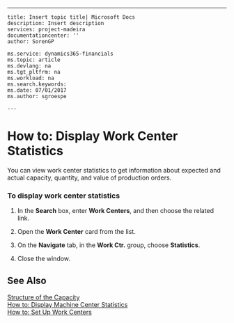---
    title: Insert topic title| Microsoft Docs
    description: Insert description
    services: project-madeira
    documentationcenter: ''
    author: SorenGP

    ms.service: dynamics365-financials
    ms.topic: article
    ms.devlang: na
    ms.tgt_pltfrm: na
    ms.workload: na
    ms.search.keywords:
    ms.date: 07/01/2017
    ms.author: sgroespe

    ---
# How to: Display Work Center Statistics
You can view work center statistics to get information about expected and actual capacity, quantity, and value of production orders.  
  
### To display work center statistics  
  
1.  In the **Search** box, enter **Work Centers**, and then choose the related link.  
  
2.  Open the **Work Center** card from the list.  
  
3.  On the **Navigate** tab, in the **Work Ctr.** group, choose **Statistics**.  
  
4.  Close the window.  
  
## See Also  
 [Structure of the Capacity](../Production/structure-of-the-capacity.md)   
 [How to: Display Machine Center Statistics](../Production/how-to-display-machine-center-statistics.md)   
 [How to: Set Up Work Centers](../Production/how-to-set-up-work-centers.md)